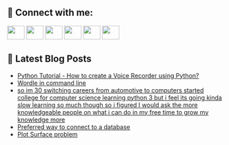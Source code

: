 ## 🔎 Connect with me:
[<img height="32" width="40" src="https://cdn.jsdelivr.net/npm/simple-icons@v5/icons/telegram.svg" />](https://t.me/bullbesh)
[<img height="32" width="40" src="https://cdn.jsdelivr.net/npm/simple-icons@v5/icons/vk.svg" />](https://vk.com/bullbesh)
[<img height="32" width="40" src="https://cdn.jsdelivr.net/npm/simple-icons@v5/icons/twitter.svg" />](https://twitter.com/bullbesh1)
[<img height="32" width="40" src="https://cdn.jsdelivr.net/npm/simple-icons@v5/icons/instagram.svg" />](https://www.instagram.com/bullbesh)
[<img height="32" width="40" src="https://cdn.jsdelivr.net/npm/simple-icons@v5/icons/reddit.svg" />](https://www.reddit.com/user/bullbesh)
[<img height="32" width="40" src="https://cdn.jsdelivr.net/npm/simple-icons@v5/icons/youtube.svg" />](https://www.youtube.com/channel/UCtfjRs6uzgq5mfm8S06WTcg)

## 📕 Latest Blog Posts
<!-- BLOG-POST-LIST:START -->
- [Python Tutorial - How to create a Voice Recorder using Python?](https://www.reddit.com/r/Python/comments/tza4bs/python_tutorial_how_to_create_a_voice_recorder/)
- [Wordle in command line](https://www.reddit.com/r/Python/comments/tz8uhj/wordle_in_command_line/)
- [so im 30 switching careers from automotive to computers started college for computer science learning python 3 but i feel its going kinda slow learning so much though so i figured I would ask the more knowledgeable people on what i can do in my free time to grow my knowledge more](https://www.reddit.com/r/Python/comments/tz7tcm/so_im_30_switching_careers_from_automotive_to/)
- [Preferred way to connect to a database](https://www.reddit.com/r/Python/comments/tz7aj5/preferred_way_to_connect_to_a_database/)
- [Plot Surface problem](https://www.reddit.com/r/Python/comments/tz6ysh/plot_surface_problem/)
<!-- BLOG-POST-LIST:END -->
